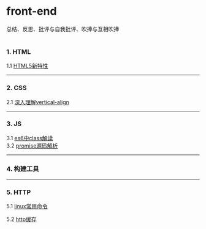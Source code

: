 # front-end

总结、反思、批评与自我批评、吹捧与互相吹捧 <br><br>

### 1. HTML
1.1 [HTML5新特性](./doc/html5-new-feature.md)<br>

------
### 2. CSS
2.1 [深入理解vertical-align](./css/css.md)<br>

------
### 3. JS
3.1 [es6中class解读](./js/class.md)<br>
3.2 [promise源码解析](./js/promise.md)<br>

------
### 4. 构建工具

------

### 5. HTTP
5.1 [linux常用命令](./doc/cmd.md)

5.2 [http缓存](./doc/http.md)
